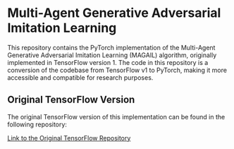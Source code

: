 # Multi-Agent Generative Adversarial Imitation Learning

This repository contains the PyTorch implementation of the Multi-Agent Generative Adversarial Imitation Learning (MAGAIL) algorithm,
originally implemented in TensorFlow version 1. The code in this repository is a conversion of the codebase from TensorFlow v1 to PyTorch, making it more accessible and compatible for research purposes.


## Original TensorFlow Version
The original TensorFlow version of this implementation can be found in the following repository:

[Link to the Original TensorFlow Repository](https://github.com/ermongroup/multiagent-gail)
